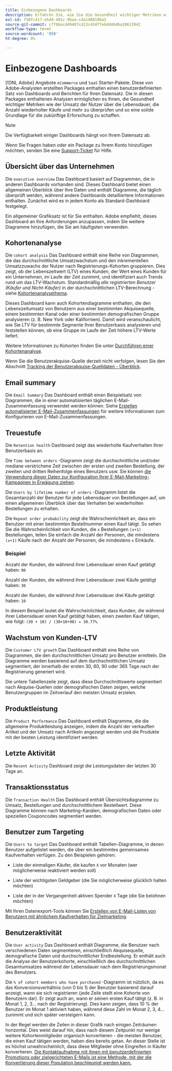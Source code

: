 ```yaml
---
title: Einbezogene Dashboards
description: Erfahren Sie, wie Sie die Gesundheit wichtiger Metriken wie den Umsatz während der Nutzungsdauer, die Anzahl wiederholter Käufe und mehr überprüfen und so eine solide Grundlage für die zukünftige Exploration schaffen können.
exl-id: f50fc417-e5d4-401c-9baa-cda1468196a2
source-git-commit: c7f6bacd49487cd13c4347fe6dd46d6a10613942
workflow-type: tm+mt
source-wordcount: '958'
ht-degree: 0%

---
```


# Einbezogene Dashboards

[!DNL Adobe] Angebote `eCommerce` und `SaaS` Starter-Pakete. Diese von Adobe-Analysten erstellten Packages enthalten einen benutzerdefinierten Satz von Dashboards und Berichten für Ihren Datensatz. Die in diesen Packages enthaltenen Analysen ermöglichen es Ihnen, die Gesundheit wichtiger Metriken wie der Umsatz der Nutzer über die Lebensdauer, die Anzahl wiederholter Käufe und mehr zu überprüfen und so eine solide Grundlage für die zukünftige Erforschung zu schaffen.

>[!NOTE]
>
>Die Verfügbarkeit einiger Dashboards hängt von Ihrem Datensatz ab.

Wenn Sie Fragen haben oder ein Package zu Ihrem Konto hinzufügen möchten, senden Sie eine [Support-Ticket](https://experienceleague.adobe.com/docs/commerce-knowledge-base/kb/troubleshooting/miscellaneous/mbi-service-policies.html) für Hilfe.

## Übersicht über das Unternehmen

Die `executive overview` Das Dashboard basiert auf Diagrammen, die in anderen Dashboards vorhanden sind. Dieses Dashboard bietet einen allgemeinen Überblick über Ihre Daten und enthält Diagramme, die täglich überprüft werden, während andere Dashboards detailliertere Informationen enthalten. Zunächst wird es in jedem Konto als Standard-Dashboard festgelegt.

Ein allgemeiner Grafiksatz ist für Sie enthalten. Adobe empfiehlt, dieses Dashboard an Ihre Anforderungen anzupassen, indem Sie weitere Diagramme hinzufügen, die Sie am häufigsten verwenden.

## Kohortenanalyse

Die `cohort analysis` Das Dashboard enthält eine Reihe von Diagrammen, die das durchschnittliche Umsatzwachstum und den inkrementellen Umsatzzuwachs der Nutzer nach Registrierungs-Kohorten gruppieren. Dies zeigt, ob der Lebenszeitwert (LTV) eines Kunden, der Wert eines Kunden für ein Unternehmen, im Laufe der Zeit zunimmt, und identifiziert auch Trends rund um das LTV-Wachstum. Standardmäßig *alle registrierten Benutzer (Käufer und Nicht-Käufer)* in der durchschnittlichen LTV-Berechnung - siehe [Kohortenanalysethema](../../data-analyst/dev-reports/cohort-rpt-bldr.md).

Dieses Dashboard kann auch Kohortendiagramme enthalten, die den Lebenszeitumsatz von Benutzern aus einer bestimmten Akquisequelle, einem bestimmten Kanal oder einer bestimmten demografischen Gruppe analysieren (z. B. New York oder Kalifornien). Damit wird veranschaulicht, wie Sie LTV für bestimmte Segmente Ihrer Benutzerbasis analysieren und feststellen können, ob eine Gruppe im Laufe der Zeit höhere LTV-Werte liefert.

Weitere Informationen zu Kohorten finden Sie unter [Durchführen einer Kohortenanalyse](../../data-analyst/dev-reports/cohort-rpt-bldr.md).

Wenn Sie die Benutzerakquise-Quelle derzeit nicht verfolgen, lesen Sie den Abschnitt [Tracking der Benutzerakquise-Quelldaten - Überblick](../../data-analyst/analysis/google-track-user-acq.md).

## Email summary

Die `Email Summary` Das Dashboard enthält einen Beispielsatz von Diagrammen, die in einer automatisierten täglichen E-Mail-Zusammenfassung verwendet werden können. Siehe [Erstellen automatisierter E-Mail-Zusammenfassungen](../../data-user/export-data/email-summaries.md) für weitere Informationen zum Konfigurieren von E-Mail-Zusammenfassungen.  

## Treuestufe

Die `Retention health` Dashboard zeigt das wiederholte Kaufverhalten Ihrer Benutzerbasis an.

Die `Time between orders` -Diagramm zeigt die durchschnittliche und/oder mediane verstrichene Zeit zwischen der ersten und zweiten Bestellung, der zweiten und dritten Reihenfolge eines Benutzers usw. Sie können [die Verwendung dieser Daten zur Konfiguration Ihrer E-Mail-Marketing-Kampagnen in Erwägung ziehen](http://blog.rjmetrics.com/acting-on-marketing-data-in-your-rjmetrics-online-dashboard/).

Die `Users by lifetime number of orders` -Diagramm listet die Gesamtanzahl der Benutzer für jede Lebensdauer von Bestellungen auf, um einen allgemeinen Überblick über das Verhalten bei wiederholten Bestellungen zu erhalten.  

Die `Repeat order probability` zeigt die Wahrscheinlichkeit an, dass ein Benutzer mit einer bestimmten Bestellnummer einen Kauf tätigt. So sehen Sie die Wahrscheinlichkeit von Kunden, die `x` Bestellungen `(x+1)` Bestellungen, teilen Sie einfach die Anzahl der Personen, die mindestens `(x+1)` Käufe nach der Anzahl der Personen, die mindestens `x` Einkäufe.

### Beispiel

Anzahl der Kunden, die während ihrer Lebensdauer einen Kauf getätigt haben: `90`

Anzahl der Kunden, die während ihrer Lebensdauer zwei Käufe getätigt haben: `30`

Anzahl der Kunden, die während ihrer Lebensdauer drei Käufe getätigt haben: `10`

In diesem Beispiel lautet die Wahrscheinlichkeit, dass Kunden, die während ihrer Lebensdauer einen Kauf getätigt haben, einen zweiten Kauf tätigen, wie folgt: `(30 + 10) / (30+10+90) = 30.77%`.

## Wachstum von Kunden-LTV

Die `Customer LTV growth` Das Dashboard enthält eine Reihe von Diagrammen, die den durchschnittlichen Umsatz pro Benutzer ermitteln. Die Diagramme werden basierend auf dem durchschnittlichen Umsatz segmentiert, der innerhalb der ersten 30, 60, 90 oder 365 Tage nach der Registrierung generiert wird.  

Die untere Tabellenzeile zeigt, dass diese Durchschnittswerte segmentiert nach Akquise-Quellen oder demografischen Daten zeigen, welche Benutzergruppen im Zeitverlauf den meisten Umsatz erzielen.

## Produktleistung

Die `Product Performance` Das Dashboard enthält Diagramme, die die allgemeine Produktleistung anzeigen, indem die Anzahl der verkauften Artikel und der Umsatz nach Artikeln angezeigt werden und die Produkte mit der besten Leistung identifiziert werden.

## Letzte Aktivität

Die `Recent Activity` Dashboard zeigt die Leistungsdaten der letzten 30 Tage an.

## Transaktionsstatus

Die `Transaction Health` Das Dashboard enthält Übersichtsdiagramme zu Umsatz, Bestellungen und durchschnittlichem Bestellwert. Diese Diagramme können nach Marketing-Kanälen, demografischen Daten oder speziellen Couponcodes segmentiert werden.

## Benutzer zum Targeting

Die `Users to target` Das Dashboard enthält Tabellen-Diagramme, in denen Benutzer aufgelistet werden, die über ein bestimmtes gemeinsames Kaufverhalten verfügen. Zu den Beispielen gehören:

* Liste der einmaligen Käufer, die kaufen `X` vor Monaten (wer möglicherweise reaktiviert werden soll)

* Liste der wichtigsten Geldgeber (die Sie möglicherweise glücklich halten möchten)

* Liste der in der Vergangenheit aktiven Spender `X` Tage (die Sie belohnen möchten)

Mit Ihren Datenexport-Tools können Sie [Erstellen von E-Mail-Listen von Benutzern mit ähnlichem Kaufverhalten für Zielmarketing](http://blog.rjmetrics.com/creating-contact-lists-for-top-customers/).

## Benutzeraktivität

Die `User activity` Das Dashboard enthält Diagramme, die Benutzer nach verschiedenen Daten segmentieren, einschließlich Akquisequelle, demografische Daten und durchschnittlicher Erstbestellung. Er enthält auch die Analyse der Benutzerkohorte, einschließlich des durchschnittlichen Gesamtumsatzes während der Lebensdauer nach dem Registrierungsmonat des Benutzers.

Die `% of cohort members who have purchased` -Diagramm ist nützlich, da es das Konversionsverhältnis (von 0 bis 1) der Benutzer basierend darauf anzeigt, wann sie sich registrieren (jede Zeile stellt eine Kohorte von Benutzern dar). Er zeigt auch an, wann er seinen ersten Kauf tätigt (z. B. in Monat 1, 2, 3... nach der Registrierung). Dies kann zeigen, dass 10 % der Benutzer im Monat 1 aktiviert haben, während diese Zahl im Monat 2, 3, 4... zunimmt und sich später versteigern kann.

In der Regel werden die Zeilen in dieser Grafik nach einigen Zeiträumen horizontal. Dies weist darauf hin, dass nach diesem Zeitpunkt nur wenige weitere Kohortenmitglieder organisch konvertieren - die meisten Benutzer, die einen Kauf tätigen werden, haben dies bereits getan. An dieser Stelle ist es höchst unwahrscheinlich, dass diese Mitglieder ohne Eingreifen in Käufer konvertieren. [Die Kontaktaufnahme mit ihnen mit benutzerdefinierten Promotions oder zielgerichteten E-Mails ist eine Methode, mit der die Konvertierung dieser Population beschleunigt werden kann.](http://blog.rjmetrics.com/acting-on-marketing-data-in-your-rjmetrics-online-dashboard/)
